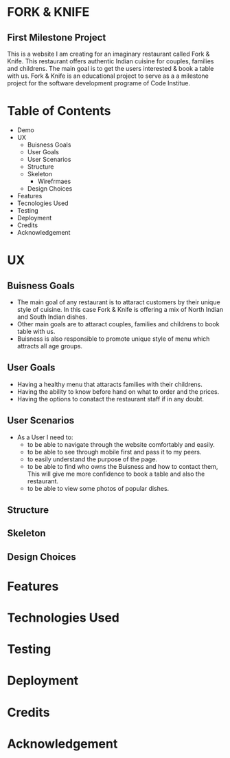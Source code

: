 # FORK & KNIFE
## First Milestone Project
This is a website I am creating for an imaginary restaurant called Fork & Knife. 
This restaurant offers authentic Indian cuisine for couples, families and childrens.
The main goal is to get the users interested & book a table with us.
Fork & Knife is an educational project to serve as a a milestone project for the software development programe of Code Institue.
# Table of Contents
* Demo
* UX
    * Buisness Goals
    * User Goals
    * User Scenarios
    * Structure
    * Skeleton
        * Wirefrmaes
    * Design Choices
* Features
* Tecnologies Used
* Testing
* Deployment
* Credits
* Acknowledgement
# UX
## Buisness Goals
* The main goal of any restaurant is to attaract customers by their unique style of cuisine.
In this case Fork & Knife is offering a mix of North Indian and South Indian dishes.
* Other main goals are to attaract couples, families and childrens to book table with us.
* Buisness is also responsible to promote unique style of menu which attracts all age groups.
## User Goals
* Having a healthy menu that attaracts families with their childrens.
* Having the ability to know before hand on what to order and the prices.
* Having the options to conatact the restaurant staff if in any doubt.
## User Scenarios
* As a User I need to:
    * to be able to navigate through the website comfortably and easily.
    * to be able to see through mobile first and pass it to my peers.
    * to easily understand the purpose of the page.
    * to be able to find who owns the Buisness and how to contact them, This will give me more confidence to book a table and also the restaurant.
    * to be able to view some photos of popular dishes.
## Structure
## Skeleton
## Design Choices
# Features
# Technologies Used
# Testing
# Deployment
# Credits
# Acknowledgement